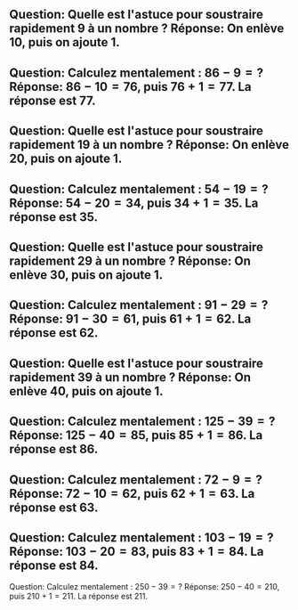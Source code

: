 Question: Quelle est l'astuce pour soustraire rapidement $9$ à un nombre ?
Réponse: On enlève $10$, puis on ajoute $1$.
---
Question: Calculez mentalement : $86 - 9 = ?$
Réponse: $86 - 10 = 76$, puis $76 + 1 = 77$. La réponse est $77$.
---
Question: Quelle est l'astuce pour soustraire rapidement $19$ à un nombre ?
Réponse: On enlève $20$, puis on ajoute $1$.
---
Question: Calculez mentalement : $54 - 19 = ?$
Réponse: $54 - 20 = 34$, puis $34 + 1 = 35$. La réponse est $35$.
---
Question: Quelle est l'astuce pour soustraire rapidement $29$ à un nombre ?
Réponse: On enlève $30$, puis on ajoute $1$.
---
Question: Calculez mentalement : $91 - 29 = ?$
Réponse: $91 - 30 = 61$, puis $61 + 1 = 62$. La réponse est $62$.
---
Question: Quelle est l'astuce pour soustraire rapidement $39$ à un nombre ?
Réponse: On enlève $40$, puis on ajoute $1$.
---
Question: Calculez mentalement : $125 - 39 = ?$
Réponse: $125 - 40 = 85$, puis $85 + 1 = 86$. La réponse est $86$.
---
Question: Calculez mentalement : $72 - 9 = ?$
Réponse: $72 - 10 = 62$, puis $62 + 1 = 63$. La réponse est $63$.
---
Question: Calculez mentalement : $103 - 19 = ?$
Réponse: $103 - 20 = 83$, puis $83 + 1 = 84$. La réponse est $84$.
---
Question: Calculez mentalement : $250 - 39 = ?$
Réponse: $250 - 40 = 210$, puis $210 + 1 = 211$. La réponse est $211$.
